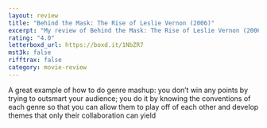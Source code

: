 ```yaml
---
layout: review
title: "Behind the Mask: The Rise of Leslie Vernon (2006)"
excerpt: "My review of Behind the Mask: The Rise of Leslie Vernon (2006)"
rating: "4.0"
letterboxd_url: https://boxd.it/1NbZR7
mst3k: false
rifftrax: false
category: movie-review
---
```


A great example of how to do genre mashup: you don’t win any points by trying to outsmart your audience; you do it by knowing the conventions of each genre so that you can allow them to play off of each other and develop themes that only their collaboration can yield

